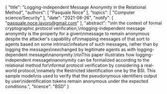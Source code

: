 {
    "title": "Logging-independent Message Anonymity in the Relational Method",
    "authors": [
        "Pasquale Noce"
    ],
    "topics": [
        "Computer science/Security"
    ],
    "date": "2021-08-26",
    "notify": [
        "pasquale.noce.lavoro@gmail.com"
    ],
    "abstract": "\nIn the context of formal cryptographic protocol verification,\nlogging-independent message anonymity is the property for a given\nmessage to remain anonymous despite the attacker's capability of\nmapping messages of that sort to agents based on some intrinsic\nfeature of such messages, rather than by logging the messages\nexchanged by legitimate agents as with logging-dependent message\nanonymity.\n\nThis paper illustrates how logging-independent message\nanonymity can be formalized according to the relational method for\nformal protocol verification by considering a real-world protocol,\nnamely the Restricted Identification one by the BSI. This sample model\nis used to verify that the pseudonymous identifiers output by user\nidentification tokens remain anonymous under the expected conditions.",
    "licence": "BSD"
}